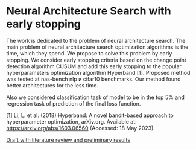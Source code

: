 #  Neural Architecture Search with early stopping

The work is dedicated to the problem of neural architecture search. The main problem of neural architecture search optimization algorithms is the time, which they spend. We propose to solve this problem by early stopping. We consider early stopping criteria based on the change point detection algorithm CUSUM and add this early stopping to the popular hyperparameters optimization algorithm Hyperband [1]. Proposed method was tested at nas-bench nlp и cifar10 benchmarks. Our method found better architectures for the less time.

Also we considered classification task of model to be in the top 5% and regression task of prediction of the final loss function.

[1] Li, L. et al. (2018) Hyperband: A novel bandit-based approach to hyperparameter optimization, arXiv.org. Available at: https://arxiv.org/abs/1603.06560 (Accessed: 18 May 2023). 

[Draft with literature review and preliminary results](https://docs.google.com/document/d/1A0nhXXczofwsRUDMEmy6MImaiPf9JAJ5CazqGcetn5Q/edit?usp=sharing)


